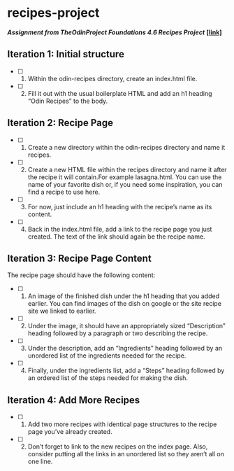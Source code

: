 # recipes-project

***Assignment from TheOdinProject Foundations 4.6 Recipes Project*** 
 <a href="about.html">**[link]**<a>

## **Iteration 1: Initial structure**
- [ ] 1. Within the odin-recipes directory, create an index.html file.
- [ ] 2. Fill it out with the usual boilerplate HTML and add an h1 heading “Odin Recipes” to the body.
## **Iteration 2: Recipe Page**
- [ ] 1. Create a new directory within the odin-recipes directory and name it recipes.
- [ ] 2. Create a new HTML file within the recipes directory and name it after the recipe it will contain.For example lasagna.html. You can use the name of your favorite dish or, if you need some inspiration, you can find a recipe to use here.
- [ ] 3. For now, just include an h1 heading with the recipe’s name as its content.
- [ ] 4. Back in the index.html file, add a link to the recipe page you just created. The text of the link should again be the recipe name.
## **Iteration 3: Recipe Page Content**
The recipe page should have the following content:

- [ ] 1. An image of the finished dish under the h1 heading that you added earlier. You can find images of the dish on google or the site recipe site we linked to earlier.
- [ ] 2. Under the image, it should have an appropriately sized “Description” heading followed by a paragraph or two describing the recipe.
- [ ] 3. Under the description, add an “Ingredients” heading followed by an unordered list of the ingredients needed for the recipe.
- [ ] 4. Finally, under the ingredients list, add a “Steps” heading followed by an ordered list of the steps needed for making the dish.
## **Iteration 4: Add More Recipes**
- [ ] 1. Add two more recipes with identical page structures to the recipe page you’ve already created.
- [ ] 2. Don’t forget to link to the new recipes on the index page. Also, consider putting all the links in an unordered list so they aren’t all on one line.
